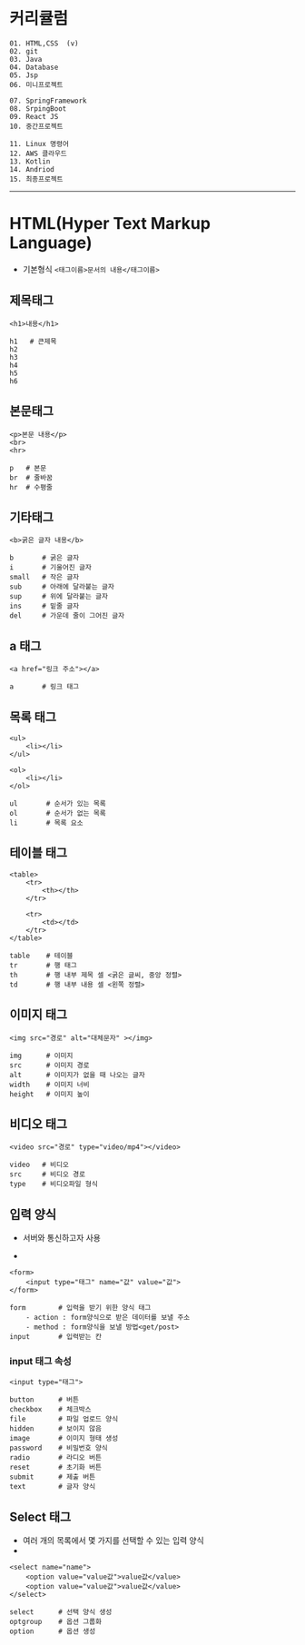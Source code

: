 # 커리큘럼
```
01. HTML,CSS  (v)
02. git
03. Java
04. Database
05. Jsp
06. 미니프로젝트

07. SpringFramework
08. SrpingBoot
09. React JS
10. 중간프로젝트

11. Linux 명령어
12. AWS 클라우드
13. Kotlin
14. Andriod
15. 최종프로젝트
```

---

# HTML(Hyper Text Markup Language)
+ 기본형식
`<태그이름>문서의 내용</태그이름>`

## 제목태그
```
<h1>내용</h1>

h1   # 큰제목
h2
h3
h4
h5
h6
```

## 본문태그
```
<p>본문 내용</p>
<br>
<hr>

p   # 본문
br  # 줄바꿈 
hr  # 수평줄
```

## 기타태그
```
<b>굵은 글자 내용</b>

b       # 굵은 글자
i       # 기울어진 글자
small   # 작은 글자
sub     # 아래에 달라붙는 글자
sup     # 위에 달라붙는 글자
ins     # 밑줄 글자
del     # 가운데 줄이 그어진 글자
```

## a 태그
```
<a href="링크 주소"></a>

a       # 링크 태그
```

## 목록 태그
```
<ul>
    <li></li>
</ul>

<ol>
    <li></li>
</ol>

ul       # 순서가 있는 목록
ol       # 순서가 없는 목록
li       # 목록 요소
```

## 테이블 태그
```
<table>
    <tr>
        <th></th>
    </tr>

    <tr>
        <td></td>
    </tr>
</table>

table    # 테이블
tr       # 행 태그
th       # 행 내부 제목 셀 <굵은 글씨, 중앙 정렬>
td       # 행 내부 내용 셀 <왼쪽 정렬>
```

## 이미지 태그
```
<img src="경로" alt="대체문자" ></img>

img      # 이미지
src      # 이미지 경로
alt      # 이미지가 없을 때 나오는 글자
width    # 이미지 너비
height   # 이미지 높이
```

## 비디오 태그
```
<video src="경로" type="video/mp4"></video>

video   # 비디오
src     # 비디오 경로
type    # 비디오파일 형식
```

## 입력 양식
- 서버와 통신하고자 사용
+ 
```
<form>
    <input type="태그" name="값" value="값">
</form>

form        # 입력을 받기 위한 양식 태그
    - action : form양식으로 받은 데이터를 보낼 주소
    - method : form양식을 보낼 방법<get/post>
input       # 입력받는 칸
```

### input 태그 속성
```
<input type="태그">

button      # 버튼
checkbox    # 체크박스
file        # 파일 업로드 양식
hidden      # 보이지 않음
image       # 이미지 형태 생성
password    # 비밀번호 양식
radio       # 라디오 버튼
reset       # 초기화 버튼
submit      # 제출 버튼
text        # 글자 양식
```

## Select 태그
- 여러 개의 목록에서 몇 가지를 선택할 수 있는 입력 양식
- 
```
<select name="name">
    <option value="value값">value값</value>
    <option value="value값">value값</value>
</select>

select      # 선택 양식 생성
optgroup    # 옵션 그룹화
option      # 옵션 생성
```